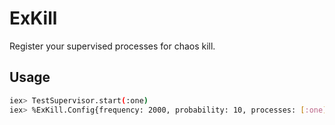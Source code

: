 # ExKill

Register your supervised processes for chaos kill.

## Usage

~~~bash
iex> TestSupervisor.start(:one)
iex> %ExKill.Config{frequency: 2000, probability: 10, processes: [:one]} |> ExKill.start_link()
~~~